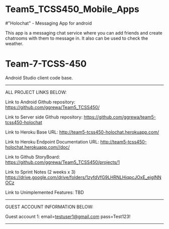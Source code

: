 # Team5_TCSS450_Mobile_Apps
#"Holochat" - Messaging App for android

This app is a messaging chat service where you can add friends and create chatrooms with them to message in. It also can be used to check the weather.

# Team-7-TCSS-450
Android Studio client code base.

----------------------------------------------------------------------------------------------------------------------------------------

ALL PROJECT LINKS BELOW:

Link to Android Github repository: https://github.com/ggrewa/Team5_TCSS450/

Link to Server side Github repository: https://github.com/ggrewa/team5-tcss450-holochat

Link to Heroku Base URL: http://team5-tcss450-holochat.herokuapp.com/

Link to Heroku Endpoint Documentation URL: http://team5-tcss450-holochat.herokuapp.com//doc/

Link to Github StoryBoard: https://github.com/ggrewa/Team5_TCSS450/projects/1

Link to Sprint Notes (2 weeks x 3) https://drive.google.com/drive/folders/1zyfdVfG9LHRNLHiqpcJOxE_eiglNNOCz

Link to Unimplemented Features: TBD

----------------------------------------------------------------------------------------------------------------------------------------

GUEST ACCOUNT INFORMATION BELOW:

Guest account 1: 
  email=testuser1@gmail.com
  pass=Test123!
                    
----------------------------------------------------------------------------------------------------------------------------------------
